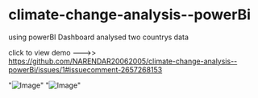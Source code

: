 # climate-change-analysis--powerBi
using powerBI Dashboard analysed two countrys data


click to view demo --->>
https://github.com/NARENDAR20062005/climate-change-analysis--powerBi/issues/1#issuecomment-2657268153

"![Image](https://github.com/user-attachments/assets/61eed732-0e95-4f90-b81c-38cfc8d32a8e)"
"![Image](https://github.com/user-attachments/assets/52079bdc-ae1f-4623-936b-207c847ef438)"
